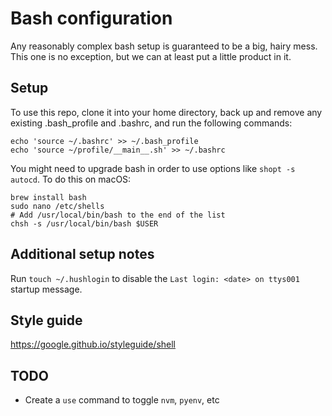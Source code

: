 # Bash configuration

Any reasonably complex bash setup is guaranteed to be a big, hairy mess. This
one is no exception, but we can at least put a little product in it.


## Setup

To use this repo, clone it into your home directory, back up and remove any
existing .bash_profile and .bashrc, and run the following commands:

    echo 'source ~/.bashrc' >> ~/.bash_profile
    echo 'source ~/profile/__main__.sh' >> ~/.bashrc

You might need to upgrade bash in order to use options like `shopt -s autocd`. To do this on macOS:

    brew install bash
    sudo nano /etc/shells
    # Add /usr/local/bin/bash to the end of the list
    chsh -s /usr/local/bin/bash $USER


## Additional setup notes

Run `touch ~/.hushlogin` to disable the `Last login: <date> on ttys001` startup message.


## Style guide

https://google.github.io/styleguide/shell


## TODO

- Create a `use` command to toggle `nvm`, `pyenv`, etc
